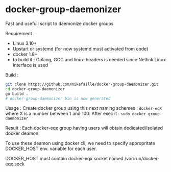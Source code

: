 # docker-group-daemonizer
Fast and usefull script to daemonize docker groups

Requirement : 
- Linux 3.10+
- Upstart or systemd (for now systemd must activated from code)
- docker 1.8+
- to build it : Golang, GCC and linux-headers is needed since Netlink Linux interface is used


Build : 
  
  ```bash
  git clone https://github.com/mikefaille/docker-group-daemonizer.git
  cd docker-group-daemonizer
  go build .
  # docker-group-daemonizer bin is now generated
  ```

Usage : 
  Create docker group using this next naming schemes : `docker-eqX`
  where X is a number between 1 and 100. After exec it : `sudo docker-group-daemonizer`
 
Result : 
Each docker-eqx group having users will obtain dedicated/isolated docker deamon.

To use these deamon using docker cli, we need to specify appropritate DOCKER_HOST env. variable for each user.

DOCKER_HOST must contain docker-eqx socket named /var/run/docker-eqx.sock
